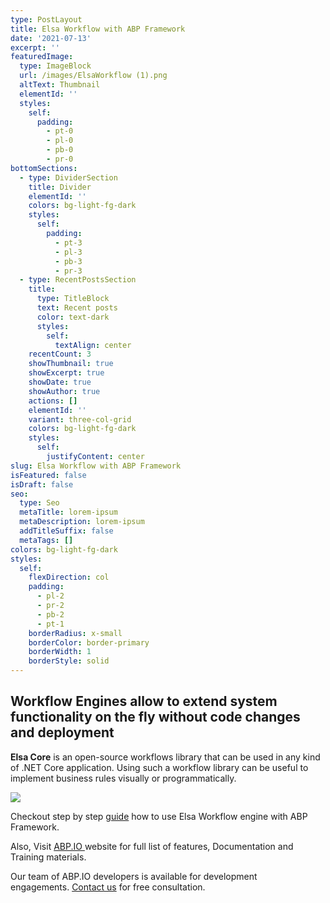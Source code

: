 ```yaml
---
type: PostLayout
title: Elsa Workflow with ABP Framework
date: '2021-07-13'
excerpt: ''
featuredImage:
  type: ImageBlock
  url: /images/ElsaWorkflow (1).png
  altText: Thumbnail
  elementId: ''
  styles:
    self:
      padding:
        - pt-0
        - pl-0
        - pb-0
        - pr-0
bottomSections:
  - type: DividerSection
    title: Divider
    elementId: ''
    colors: bg-light-fg-dark
    styles:
      self:
        padding:
          - pt-3
          - pl-3
          - pb-3
          - pr-3
  - type: RecentPostsSection
    title:
      type: TitleBlock
      text: Recent posts
      color: text-dark
      styles:
        self:
          textAlign: center
    recentCount: 3
    showThumbnail: true
    showExcerpt: true
    showDate: true
    showAuthor: true
    actions: []
    elementId: ''
    variant: three-col-grid
    colors: bg-light-fg-dark
    styles:
      self:
        justifyContent: center
slug: Elsa Workflow with ABP Framework
isFeatured: false
isDraft: false
seo:
  type: Seo
  metaTitle: lorem-ipsum
  metaDescription: lorem-ipsum
  addTitleSuffix: false
  metaTags: []
colors: bg-light-fg-dark
styles:
  self:
    flexDirection: col
    padding:
      - pl-2
      - pr-2
      - pb-2
      - pt-1
    borderRadius: x-small
    borderColor: border-primary
    borderWidth: 1
    borderStyle: solid
---
```

## Workflow Engines allow to extend system functionality on the fly without code changes and deployment

**Elsa Core** is an open-source workflows library that can be used in any kind of .NET Core application. Using such a workflow library can be useful to implement business rules visually or programmatically.

![](/images/ElsaWorkflow%20\(1\).png)

Checkout step by step [guide](https://community.abp.io/articles/using-elsa-workflow-with-the-abp-framework-773siqi9?utm_source=Social\&utm_medium=Twitter\&utm_campaign=elsaworkflow\&s=09) how to use Elsa Workflow engine with ABP Framework.

Also, Visit [ABP.IO ](https://abp.io/?utm_source=Decisiontree.tech\&utm_medium=partner-referral)website for full list of features, Documentation and Training materials.

Our team of ABP.IO developers is available for development engagements. [Contact us](https://share.hsforms.com/12nUNCOeLR-igOtKjGM1Yigcyb5j) for free consultation.
